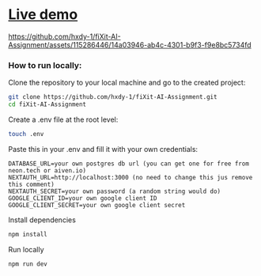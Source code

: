 # [Live demo](https://fix-it-assignment.vercel.app/)

https://github.com/hxdy-1/fiXit-AI-Assignment/assets/115286446/14a03946-ab4c-4301-b9f3-f9e8bc5734fd

### How to run locally: 

Clone the repository to your local machine and go to the created project:
```bash
git clone https://github.com/hxdy-1/fiXit-AI-Assignment.git
cd fiXit-AI-Assignment
```

Create a .env file at the root level:
```bash
touch .env
```

Paste this in your .env and fill it with your own credentials:
```
DATABASE_URL=your own postgres db url (you can get one for free from neon.tech or aiven.io)
NEXTAUTH_URL=http://localhost:3000 (no need to change this jus remove this comment)
NEXTAUTH_SECRET=your own password (a random string would do)
GOOGLE_CLIENT_ID=your own google client ID
GOOGLE_CLIENT_SECRET=your own google client secret
```

Install dependencies
```bash
npm install
```

Run locally
```bash
npm run dev
```
